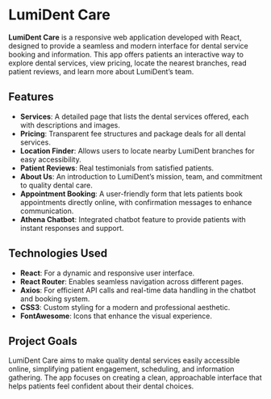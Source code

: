 
# LumiDent Care

**LumiDent Care** is a responsive web application developed with React, designed to provide a seamless and modern interface for dental service booking and information. This app offers patients an interactive way to explore dental services, view pricing, locate the nearest branches, read patient reviews, and learn more about LumiDent’s team.

## Features

- **Services**: A detailed page that lists the dental services offered, each with descriptions and images.
- **Pricing**: Transparent fee structures and package deals for all dental services.
- **Location Finder**: Allows users to locate nearby LumiDent branches for easy accessibility.
- **Patient Reviews**: Real testimonials from satisfied patients.
- **About Us**: An introduction to LumiDent’s mission, team, and commitment to quality dental care.
- **Appointment Booking**: A user-friendly form that lets patients book appointments directly online, with confirmation messages to enhance communication.
- **Athena Chatbot**: Integrated chatbot feature to provide patients with instant responses and support.

## Technologies Used

- **React**: For a dynamic and responsive user interface.
- **React Router**: Enables seamless navigation across different pages.
- **Axios**: For efficient API calls and real-time data handling in the chatbot and booking system.
- **CSS3**: Custom styling for a modern and professional aesthetic.
- **FontAwesome**: Icons that enhance the visual experience.

## Project Goals

LumiDent Care aims to make quality dental services easily accessible online, simplifying patient engagement, scheduling, and information gathering. The app focuses on creating a clean, approachable interface that helps patients feel confident about their dental choices.

